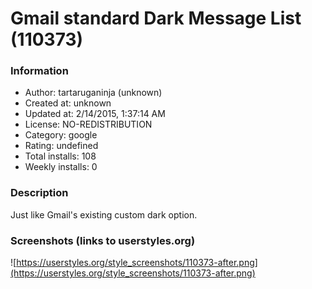 # Gmail standard Dark Message List (110373)

### Information
- Author: tartaruganinja (unknown)
- Created at: unknown
- Updated at: 2/14/2015, 1:37:14 AM
- License: NO-REDISTRIBUTION
- Category: google
- Rating: undefined
- Total installs: 108
- Weekly installs: 0


### Description
Just like Gmail's existing custom dark option.


### Screenshots (links to userstyles.org)
![https://userstyles.org/style_screenshots/110373-after.png](https://userstyles.org/style_screenshots/110373-after.png)


